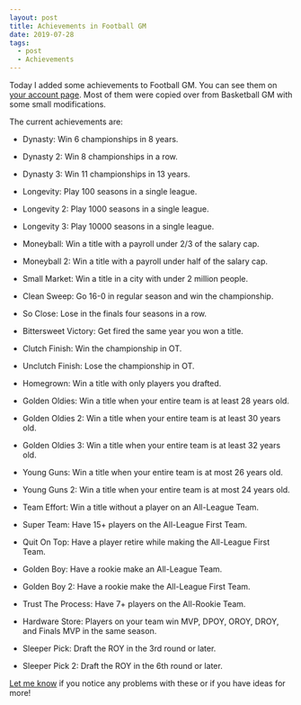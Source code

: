 ```yaml
---
layout: post
title: Achievements in Football GM
date: 2019-07-28
tags:
  - post
  - Achievements
---
```


Today I added some achievements to Football GM. You can see them on [your account page](https://play.football-gm.com/account). Most of them were copied over from Basketball GM with some small modifications.

The current achievements are:

<!--more-->

- Dynasty: Win 6 championships in 8 years.

- Dynasty 2: Win 8 championships in a row.

- Dynasty 3: Win 11 championships in 13 years.

- Longevity: Play 100 seasons in a single league.

- Longevity 2: Play 1000 seasons in a single league.

- Longevity 3: Play 10000 seasons in a single league.

- Moneyball: Win a title with a payroll under 2/3 of the salary cap.

- Moneyball 2: Win a title with a payroll under half of the salary cap.

- Small Market: Win a title in a city with under 2 million people.

- Clean Sweep: Go 16-0 in regular season and win the championship.

- So Close: Lose in the finals four seasons in a row.

- Bittersweet Victory: Get fired the same year you won a title.

- Clutch Finish: Win the championship in OT.

- Unclutch Finish: Lose the championship in OT.

- Homegrown: Win a title with only players you drafted.

- Golden Oldies: Win a title when your entire team is at least 28 years old.

- Golden Oldies 2: Win a title when your entire team is at least 30 years old.

- Golden Oldies 3: Win a title when your entire team is at least 32 years old.

- Young Guns: Win a title when your entire team is at most 26 years old.

- Young Guns 2: Win a title when your entire team is at most 24 years old.

- Team Effort: Win a title without a player on an All-League Team.

- Super Team: Have 15+ players on the All-League First Team.

- Quit On Top: Have a player retire while making the All-League First Team.

- Golden Boy: Have a rookie make an All-League Team.

- Golden Boy 2: Have a rookie make the All-League First Team.

- Trust The Process: Have 7+ players on the All-Rookie Team.

- Hardware Store: Players on your team win MVP, DPOY, OROY, DROY, and Finals MVP in the same season.

- Sleeper Pick: Draft the ROY in the 3rd round or later.

- Sleeper Pick 2: Draft the ROY in the 6th round or later.

[Let me know](/contact/) if you notice any problems with these or if you have ideas for more!
